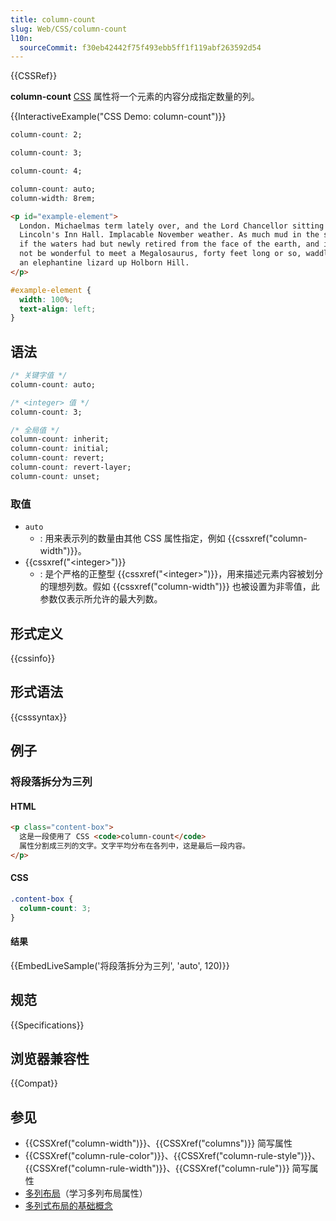 ```yaml
---
title: column-count
slug: Web/CSS/column-count
l10n:
  sourceCommit: f30eb42442f75f493ebb5ff1f119abf263592d54
---
```


{{CSSRef}}

**column-count** [CSS](/zh-CN/docs/Web/CSS) 属性将一个元素的内容分成指定数量的列。

{{InteractiveExample("CSS Demo: column-count")}}

```css interactive-example-choice
column-count: 2;
```

```css interactive-example-choice
column-count: 3;
```

```css interactive-example-choice
column-count: 4;
```

```css interactive-example-choice
column-count: auto;
column-width: 8rem;
```

```html interactive-example
<p id="example-element">
  London. Michaelmas term lately over, and the Lord Chancellor sitting in
  Lincoln's Inn Hall. Implacable November weather. As much mud in the streets as
  if the waters had but newly retired from the face of the earth, and it would
  not be wonderful to meet a Megalosaurus, forty feet long or so, waddling like
  an elephantine lizard up Holborn Hill.
</p>
```

```css interactive-example
#example-element {
  width: 100%;
  text-align: left;
}
```

## 语法

```css
/* 关键字值 */
column-count: auto;

/* <integer> 值 */
column-count: 3;

/* 全局值 */
column-count: inherit;
column-count: initial;
column-count: revert;
column-count: revert-layer;
column-count: unset;
```

### 取值

- `auto`
  - : 用来表示列的数量由其他 CSS 属性指定，例如 {{cssxref("column-width")}}。
- {{cssxref("&lt;integer&gt;")}}
  - : 是个严格的正整型 {{cssxref("&lt;integer&gt;")}}，用来描述元素内容被划分的理想列数。假如 {{cssxref("column-width")}} 也被设置为非零值，此参数仅表示所允许的最大列数。

## 形式定义

{{cssinfo}}

## 形式语法

{{csssyntax}}

## 例子

### 将段落拆分为三列

#### HTML

```html
<p class="content-box">
  这是一段使用了 CSS <code>column-count</code>
  属性分割成三列的文字。文字平均分布在各列中，这是最后一段内容。
</p>
```

#### CSS

```css
.content-box {
  column-count: 3;
}
```

#### 结果

{{EmbedLiveSample('将段落拆分为三列', 'auto', 120)}}

## 规范

{{Specifications}}

## 浏览器兼容性

{{Compat}}

## 参见

- {{CSSXref("column-width")}}、{{CSSXref("columns")}} 简写属性
- {{CSSXref("column-rule-color")}}、{{CSSXref("column-rule-style")}}、{{CSSXref("column-rule-width")}}、{{CSSXref("column-rule")}} 简写属性
- [多列布局](/zh-CN/docs/Learn_web_development/Core/CSS_layout/Multiple-column_Layout)（学习多列布局属性）
- [多列式布局的基础概念](/zh-CN/docs/Web/CSS/CSS_multicol_layout/Basic_concepts)
